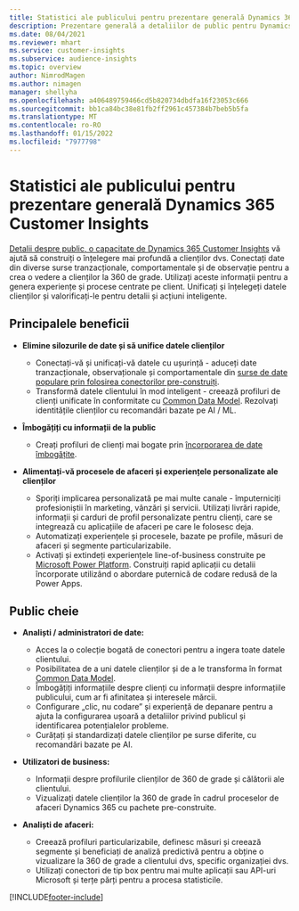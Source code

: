 ```yaml
---
title: Statistici ale publicului pentru prezentare generală Dynamics 365 Customer Insights
description: Prezentare generală a detaliilor de public pentru Dynamics 365 Customer Insights.
ms.date: 08/04/2021
ms.reviewer: mhart
ms.service: customer-insights
ms.subservice: audience-insights
ms.topic: overview
author: NimrodMagen
ms.author: nimagen
manager: shellyha
ms.openlocfilehash: a406489759466cd5b820734dbdfa16f23053c666
ms.sourcegitcommit: bb1ca84bc38e81fb2ff2961c457384b7beb5b5fa
ms.translationtype: MT
ms.contentlocale: ro-RO
ms.lasthandoff: 01/15/2022
ms.locfileid: "7977798"
---
```

# <a name="audience-insights-for-dynamics-365-customer-insights-overview"></a>Statistici ale publicului pentru prezentare generală Dynamics 365 Customer Insights

[Detalii despre public, o capacitate de Dynamics 365 Customer Insights](https://dynamics.microsoft.com/ai/customer-insights/audience-insights-capability/) vă ajută să construiți o înțelegere mai profundă a clienților dvs. Conectați date din diverse surse tranzacționale, comportamentale și de observație pentru a crea o vedere a clienților la 360 de grade. Utilizați aceste informații pentru a genera experiențe și procese centrate pe client. Unificați și înțelegeți datele clienților și valorificați-le pentru detalii și acțiuni inteligente.

## <a name="main-benefits"></a>Principalele beneficii 

- **Elimine silozurile de date și să unifice datele clienților**

  - Conectați-vă și unificați-vă datele cu ușurință - aduceți date tranzacționale, observaționale și comportamentale din [surse de date populare prin folosirea conectorilor pre-construiți](data-sources.md).
  - Transformă datele clientului în mod inteligent - creează profiluri de clienți unificate în conformitate cu [Common Data Model](/common-data-model/). Rezolvați identitățile clienților cu recomandări bazate pe AI / ML.

- **Îmbogățiți cu informații de la public**

  - Creați profiluri de clienți mai bogate prin [încorporarea de date îmbogățite](enrichment-hub.md).  

- **Alimentați-vă procesele de afaceri și experiențele personalizate ale clienților**

  - Sporiți implicarea personalizată pe mai multe canale - împuterniciți profesioniștii în marketing, vânzări și servicii. Utilizați livrări rapide, informații și carduri de profil personalizate pentru clienți, care se integrează cu aplicațiile de afaceri pe care le folosesc deja.
  - Automatizați experiențele și procesele, bazate pe profile, măsuri de afaceri și segmente particularizabile.
  - Activați și extindeți experiențele line-of-business construite pe [Microsoft Power Platform](https://powerplatform.microsoft.com/). Construiți rapid aplicații cu detalii încorporate utilizând o abordare puternică de codare redusă de la Power Apps.  

## <a name="key-audiences"></a>Public cheie

- **Analiști / administratori de date:**

  - Acces la o colecție bogată de conectori pentru a ingera toate datele clientului.
  - Posibilitatea de a uni datele clienților și de a le transforma în format [Common Data Model](/common-data-model/).
  - Îmbogățiți informațiile despre clienți cu informații despre informațiile publicului, cum ar fi afinitatea și interesele mărcii.
  - Configurare „clic, nu codare” și experiență de depanare pentru a ajuta la configurarea ușoară a detaliilor privind publicul și identificarea potențialelor probleme.
  - Curățați și standardizați datele clienților pe surse diferite, cu recomandări bazate pe AI.  

- **Utilizatori de business:**

  - Informații despre profilurile clienților de 360 de grade și călătorii ale clientului.
  - Vizualizați datele clienților la 360 de grade în cadrul proceselor de afaceri Dynamics 365 cu pachete pre-construite.

- **Analiști de afaceri:**

  - Creează profiluri particularizabile, definesc măsuri și creează segmente și beneficiați de analiză predictivă pentru a obține o vizualizare la 360 de grade a clientului dvs, specific organizației dvs.  
  - Utilizați conectori de tip box pentru mai multe aplicații sau API-uri Microsoft și terțe părți pentru a procesa statisticile.

[!INCLUDE[footer-include](../includes/footer-banner.md)]